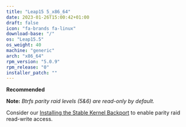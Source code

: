 ```yaml
---
title: "Leap15 5_x86_64"
date: 2023-01-26T15:00:42+01:00
draft: false
icon: "fa-brands fa-linux"
download-base: "/"
os: "Leap15.5"
os_weight: 40
machine: "generic"
arch: "x86_64"
rpm_version: "5.0.9"
rpm_release: "0"
installer_patch: ""
---
```


**Recommended**

**Note:** *Btrfs parity raid levels (5&6) are read-only by default.*

Consider our [Installing the Stable Kernel Backport](https://rockstor.com/docs/howtos/stable_kernel_backport.html)
to enable parity raid read-write access.